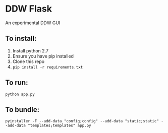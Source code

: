 # DDW Flask

An experimental DDW GUI

## To install:
1. Install python 2.7
2. Ensure you have pip installed
3. Clone this repo
4. `pip install -r requirements.txt`

## To run:
`python app.py`

## To bundle:
`pyinstaller -F --add-data "config;config" --add-data "static;static" --add-data "templates;templates" app.py`